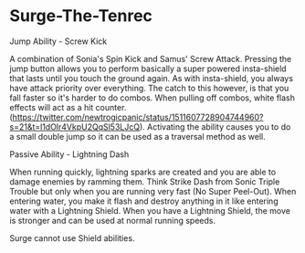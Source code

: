 # Surge-The-Tenrec

Jump Ability - Screw Kick

A combination of Sonia's Spin Kick and Samus' Screw Attack.
Pressing the jump button allows you to perform basically a super powered insta-shield that lasts until you touch the ground again. As with insta-shield, you always have attack priority over everything. The catch to this however, is that you fall faster so it's harder to do combos. When pulling off combos, white flash effects will act as a hit counter. (https://twitter.com/newtrogicpanic/status/1511607728904744960?s=21&t=l1dOlr4VkpU2QqSl53LJcQ). Activating the ability causes you to do a small double jump so it can be used as a traversal method as well.

Passive Ability - Lightning Dash

When running quickly, lightning sparks are created and you are able to damage enemies by ramming them. Think Strike Dash from Sonic Triple Trouble but only when you are running very fast (No Super Peel-Out). When entering water, you make it flash and destroy anything in it like entering water with a Lightning Shield. When you have a Lightning Shield, the move is stronger and can be used at normal running speeds.

Surge cannot use Shield abilities.

